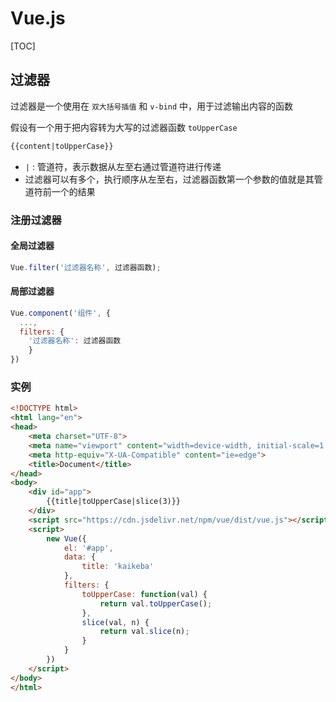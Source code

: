 # Vue.js

[TOC]

## 过滤器

过滤器是一个使用在 `双大括号插值` 和 `v-bind` 中，用于过滤输出内容的函数

假设有一个用于把内容转为大写的过滤器函数 `toUpperCase`

```html
{{content|toUpperCase}}
```

- `|` : 管道符，表示数据从左至右通过管道符进行传递
- 过滤器可以有多个，执行顺序从左至右，过滤器函数第一个参数的值就是其管道符前一个的结果

### 注册过滤器

#### 全局过滤器

```js
Vue.filter('过滤器名称', 过滤器函数);
```

#### 局部过滤器

```js
Vue.component('组件', {
  ...,
  filters: {
  	'过滤器名称': 过滤器函数	
	}
})
```

### 实例

```html
<!DOCTYPE html>
<html lang="en">
<head>
    <meta charset="UTF-8">
    <meta name="viewport" content="width=device-width, initial-scale=1.0">
    <meta http-equiv="X-UA-Compatible" content="ie=edge">
    <title>Document</title>
</head>
<body>
    <div id="app">
        {{title|toUpperCase|slice(3)}}
    </div>
    <script src="https://cdn.jsdelivr.net/npm/vue/dist/vue.js"></script>
    <script>
        new Vue({
            el: '#app',
            data: {
                title: 'kaikeba'
            },
            filters: {
                toUpperCase: function(val) {
                    return val.toUpperCase();
                },
                slice(val, n) {
                    return val.slice(n);
                }
            }
        })
    </script>
</body>
</html>
```

